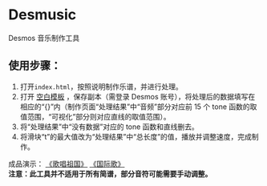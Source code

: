 # Desmusic
Desmos 音乐制作工具
## 使用步骤：
1. 打开`index.html`，按照说明制作乐谱，并进行处理。
2. 打开 [空白模板](https://www.desmos.com/calculator/vksw5azxpi) ，保存副本（需登录 Desmos 账号），将处理后的数据填写在相应的“{}”内（制作页面“处理结果”中“音频”部分对应前 15 个 tone 函数的取值范围，“可视化”部分则对应直线的取值范围）。
3. 将“处理结果”中“没有数据”对应的 tone 函数和直线删去。
4. 将滑块“t”的最大值改为“处理结果”中“总长度”的值，播放并调整速度，完成制作。


成品演示： [《歌唱祖国》](https://www.desmos.com/calculator/ubrhvldxev) [《国际歌》](https://www.desmos.com/calculator/b3ayvzfyun)
<br>
**注意：此工具并不适用于所有简谱，部分音符可能需要手动调整。**
